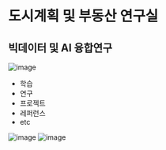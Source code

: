# 도시계획 및 부동산 연구실
## 빅데이터 및 AI 융합연구
![image](https://github.com/URBAN-IA/URBANIA/assets/157013014/e39ca07f-37c1-4332-b60f-70776eb801e2)
- 학습
- 연구
- 프로젝트
- 레퍼런스
- etc

![image](https://github.com/URBAN-IA/URBANIA/assets/157013014/e13db949-09f5-4c25-bfee-2af7fe203ef8)
![image](https://github.com/URBAN-IA/URBANIA/assets/157013014/70c36f37-4737-4e84-ab5f-9eadf5113801)


